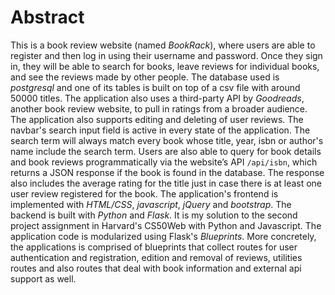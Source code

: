 # Abstract

This is a book review website (named *BookRack*), where users are able to register and then log in using their username and password. Once they sign in, they will be able to search for books, leave reviews for individual books, and see the reviews made by other people. The database used is _postgresql_ and one of its tables is built on top of a csv file with around 50000 titles. The application also uses a third-party API by *Goodreads*, another book review website, to pull in ratings from a broader audience. The application also supports editing and deleting of user reviews. The navbar's search input field is active in every state of the application. The search term will always match  every book whose title, year, isbn or author's name include the search term. Users are also able to query for book details and book reviews programmatically via the website’s API `/api/isbn`, which returns a JSON response if the book is found in the database. The response also includes the average rating  for the title just in case there is at least one user review  registered for the book. The application's frontend is implemented with _HTML/CSS_, _javascript_, _jQuery_ and _bootstrap_. The backend is built with _Python_ and _Flask_. It is my solution to the second project assignment in  Harvard's CS50Web with Python and Javascript.  The application code is modularized using Flask's _Blueprints_. More concretely, the applications is comprised of blueprints that collect routes for user authentication and registration, edition and removal of reviews, utilities routes and also routes that deal with book information and external api support as well.

